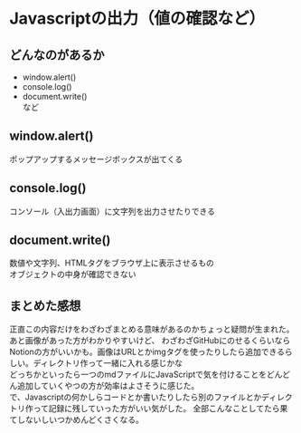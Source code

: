 # Javascriptの出力（値の確認など）

## どんなのがあるか
- window.alert()
- console.log()
- document.write()  
  など

## window.alert()
ポップアップするメッセージボックスが出てくる

## console.log()
コンソール（入出力画面）に文字列を出力させたりできる

## document.write()
数値や文字列、HTMLタグをブラウザ上に表示させるもの  
オブジェクトの中身が確認できない


## まとめた感想
正直この内容だけをわざわざまとめる意味があるのかちょっと疑問が生まれた。あと画像があった方がわかりやすいけど、
わざわざGitHubにのせるくらいならNotionの方がいいかも。画像はURLとかimgタグを使ったりしたら追加できるらしい。ディレクトリ作って一緒に入れる感じかな  
どっちかといったら一つのmdファイルにJavaScriptで気を付けることをどんどん追加していくやつの方が効率はよさそうに感じた。  
で、Javascriptの何かしらコードとか書いたりしたら別のファイルとかディレクトリ作って記録に残していった方がいい気がした。
全部こんなことしてたら果てしないしいつかめんどくさくなる。
